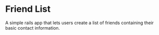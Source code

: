 # Friend List

A simple rails app that lets users create a list of friends containing their basic contact information.
